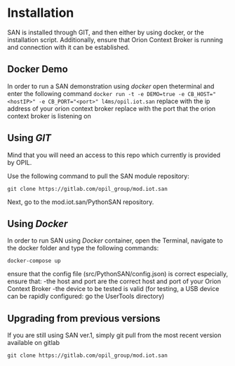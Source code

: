 # Installation
SAN is installed through GIT, and then either by using docker, or the installation script.
Additionally, ensure that Orion Context Broker is running and connection with it can be established.

## Docker Demo
In order to run a SAN demonstration using *docker* open theterminal and enter the following command
```docker run -t -e DEMO=true -e CB_HOST="<hostIP>" -e CB_PORT="<port>" l4ms/opil.iot.san```
replace <hostIP> with the ip address of your orion context broker
replace <port> with the port that the orion context broker is listening on

## Using *GIT*

Mind that you will need an access to this repo which currently is provided by OPIL. 

Use the following command to pull the SAN module repository:

```git clone https://gitlab.com/opil_group/mod.iot.san```

Next, go to the mod.iot.san/PythonSAN repository.

## Using *Docker*
In order to run SAN using *Docker* container, open the Terminal, navigate to the docker folder and type the following commands:

```docker-compose up```

ensure that the config file (src/PythonSAN/config.json) is correct
especially, 
ensure that:
-the host and port are the correct host and port
of your Orion Context Broker
-the device to be tested is valid 
(for testing, a USB device can be rapidly configured: go the UserTools directory)


## Upgrading from previous versions
If you are still using SAN ver.1, simply git pull from the most recent version available on gitlab

```git clone https://gitlab.com/opil_group/mod.iot.san```
